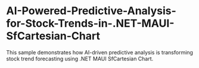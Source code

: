 # AI-Powered-Predictive-Analysis-for-Stock-Trends-in-.NET-MAUI-SfCartesian-Chart
This sample demonstrates how AI-driven predictive analysis is transforming stock trend forecasting using .NET MAUI SfCartesian Chart.
